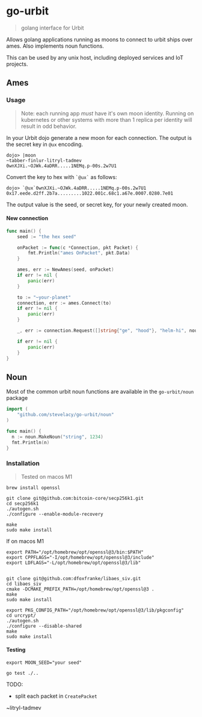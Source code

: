 # go-urbit
> golang interface for Urbit

Allows golang applications running as moons to connect to urbit ships over ames. Also implements noun functions.

This can be used by any unix host, including deployed services and IoT projects.


## Ames

### Usage

> Note: each running app _must_ have it's own moon identity. Running on kubernetes or other systems with more than 1 replica per identity will result in odd behavior.

In your Urbit dojo generate a new moon for each connection. The output is the secret key in `@ux` encoding.
```
dojo> |moon
~tabber-finlur-litryl-tadmev
0wnXJXi.~OJWk.4aDRR.....1NEMq.p-00s.2w7U1
```
Convert the key to hex with `` `@ux` `` as follows:
```
dojo> `@ux`0wnXJXi.~OJWk.4aDRR.....1NEMq.p-00s.2w7U1
0x17.eede.d2ff.2b7a.........1022.001c.68c1.a67e.0007.0280.7e01
```

The output value is the seed, or secret key, for your newly created moon.

#### New connection

```go
func main() {
	seed := "the hex seed"

	onPacket := func(c *Connection, pkt Packet) {
		fmt.Println("ames OnPacket", pkt.Data)
	}

	ames, err := NewAmes(seed, onPacket)
	if err != nil {
		panic(err)
	}

	to := "~your-planet"
	connection, err := ames.Connect(to)
	if err != nil {
		panic(err)
	}

	_, err := connection.Request([]string{"ge", "hood"}, "helm-hi", noun.MakeNoun("it works!"))

	if err != nil {
		panic(err)
	}
}
```


## Noun

Most of the common urbit noun functions are available in the `go-urbit/noun` package

```go
import (
	"github.com/stevelacy/go-urbit/noun"
)

func main() {
  n := noun.MakeNoun("string", 1234)
  fmt.Println(n)
}

```


### Installation
> Tested on macos M1


```
brew install openssl
```

```
git clone git@github.com:bitcoin-core/secp256k1.git
cd secp256k1
./autogen.sh
./configure --enable-module-recovery

make
sudo make install

```

If on macos M1
```
export PATH="/opt/homebrew/opt/openssl@3/bin:$PATH"
export CPPFLAGS="-I/opt/homebrew/opt/openssl@3/include"
export LDFLAGS="-L/opt/homebrew/opt/openssl@3/lib"


git clone git@github.com:dfoxfranke/libaes_siv.git
cd libaes_siv
cmake -DCMAKE_PREFIX_PATH=/opt/homebrew/opt/openssl@3 .
make
sudo make install

```



```
export PKG_CONFIG_PATH="/opt/homebrew/opt/openssl@3/lib/pkgconfig"
cd urcrypt/
./autogen.sh
./configure --disable-shared
make
sudo make install
```


#### Testing

```
export MOON_SEED="your seed"

go test ./..
```




TODO:
- split each packet in `CreatePacket`



~litryl-tadmev
